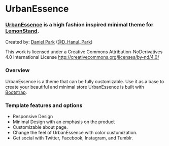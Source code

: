 UrbanEssence
=============

### [UrbanEssence](https://dparkd.lemonstand.com/) is a high fashion inspired minimal theme for [LemonStand](https://lemonstand.com/).

Created by: [Daniel Park](http://dparkd.com) ([@D_Hanul_Park](https://twitter.com/D_Hanul_Park))

This work is licensed under a Creative Commons Attribution-NoDerivatives 4.0 International License
http://creativecommons.org/licenses/by-nd/4.0/


### Overview

UrbanEssence is a theme that can be fully customizable. Use it as a base to create your beautiful and minimal store UrbanEssence is built with [Bootstrap](http://getbootstrap.com/). 

### Template features and options

- Responsive Design
- Minimal Design with an emphasis on the product
- Customizable about page. 
- Change the feel of UrbanEssence with color customization.
- Get social with Twitter, Facebook, Instagram, and Tumblr.